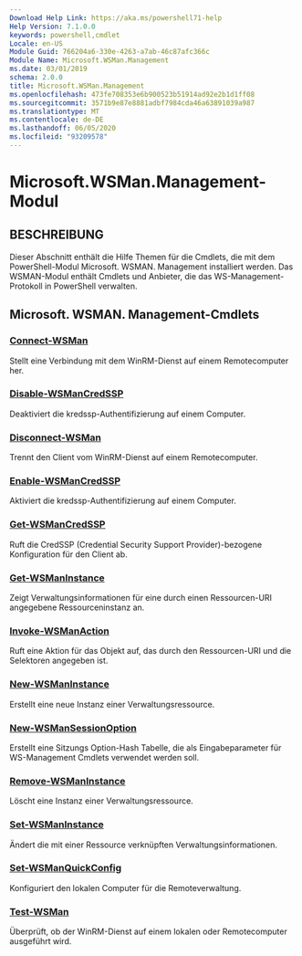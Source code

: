 ```yaml
---
Download Help Link: https://aka.ms/powershell71-help
Help Version: 7.1.0.0
keywords: powershell,cmdlet
Locale: en-US
Module Guid: 766204a6-330e-4263-a7ab-46c87afc366c
Module Name: Microsoft.WSMan.Management
ms.date: 03/01/2019
schema: 2.0.0
title: Microsoft.WSMan.Management
ms.openlocfilehash: 473fe708353e6b900523b51914ad92e2b1d1ff08
ms.sourcegitcommit: 3571b9e87e8881adbf7984cda46a63891039a987
ms.translationtype: MT
ms.contentlocale: de-DE
ms.lasthandoff: 06/05/2020
ms.locfileid: "93209578"
---
```

# Microsoft.WSMan.Management-Modul

## BESCHREIBUNG

Dieser Abschnitt enthält die Hilfe Themen für die Cmdlets, die mit dem PowerShell-Modul Microsoft. WSMAN. Management installiert werden. Das WSMAN-Modul enthält Cmdlets und Anbieter, die das WS-Management-Protokoll in PowerShell verwalten.

## Microsoft. WSMAN. Management-Cmdlets

### [Connect-WSMan](Connect-WSMan.md)
Stellt eine Verbindung mit dem WinRM-Dienst auf einem Remotecomputer her.

### [Disable-WSManCredSSP](Disable-WSManCredSSP.md)
Deaktiviert die kredssp-Authentifizierung auf einem Computer.

### [Disconnect-WSMan](Disconnect-WSMan.md)
Trennt den Client vom WinRM-Dienst auf einem Remotecomputer.

### [Enable-WSManCredSSP](Enable-WSManCredSSP.md)
Aktiviert die kredssp-Authentifizierung auf einem Computer.

### [Get-WSManCredSSP](Get-WSManCredSSP.md)
Ruft die CredSSP (Credential Security Support Provider)-bezogene Konfiguration für den Client ab.

### [Get-WSManInstance](Get-WSManInstance.md)
Zeigt Verwaltungsinformationen für eine durch einen Ressourcen-URI angegebene Ressourceninstanz an.

### [Invoke-WSManAction](Invoke-WSManAction.md)
Ruft eine Aktion für das Objekt auf, das durch den Ressourcen-URI und die Selektoren angegeben ist.

### [New-WSManInstance](New-WSManInstance.md)
Erstellt eine neue Instanz einer Verwaltungsressource.

### [New-WSManSessionOption](New-WSManSessionOption.md)
Erstellt eine Sitzungs Option-Hash Tabelle, die als Eingabeparameter für WS-Management Cmdlets verwendet werden soll.

### [Remove-WSManInstance](Remove-WSManInstance.md)
Löscht eine Instanz einer Verwaltungsressource.

### [Set-WSManInstance](Set-WSManInstance.md)
Ändert die mit einer Ressource verknüpften Verwaltungsinformationen.

### [Set-WSManQuickConfig](Set-WSManQuickConfig.md)
Konfiguriert den lokalen Computer für die Remoteverwaltung.

### [Test-WSMan](Test-WSMan.md)
Überprüft, ob der WinRM-Dienst auf einem lokalen oder Remotecomputer ausgeführt wird.

